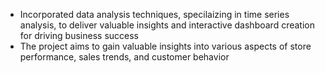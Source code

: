 * Incorporated data analysis techniques, specilaizing in time series analysis, to deliver valuable insights and interactive dashboard creation for driving business success
* The project aims to gain valuable insights into various aspects of store performance, sales trends, and customer behavior
